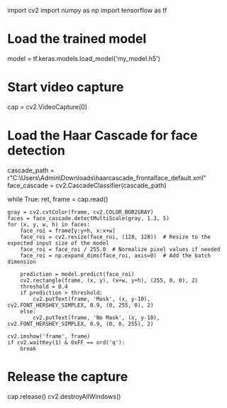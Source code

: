 import cv2
import numpy as np
import tensorflow as tf

# Load the trained model
model = tf.keras.models.load_model('my_model.h5')

# Start video capture
cap = cv2.VideoCapture(0)

# Load the Haar Cascade for face detection
cascade_path = r"C:\Users\Admin\Downloads\haarcascade_frontalface_default.xml"
face_cascade = cv2.CascadeClassifier(cascade_path)

while True:
    ret, frame = cap.read()
    
    gray = cv2.cvtColor(frame, cv2.COLOR_BGR2GRAY)
    faces = face_cascade.detectMultiScale(gray, 1.3, 5)
    for (x, y, w, h) in faces:
        face_roi = frame[y:y+h, x:x+w]
        face_roi = cv2.resize(face_roi, (128, 128))  # Resize to the expected input size of the model
        face_roi = face_roi / 255.0  # Normalize pixel values if needed
        face_roi = np.expand_dims(face_roi, axis=0)  # Add the batch dimension

        prediction = model.predict(face_roi)
        cv2.rectangle(frame, (x, y), (x+w, y+h), (255, 0, 0), 2)
        threshold = 0.4  
        if prediction > threshold:
            cv2.putText(frame, 'Mask', (x, y-10), cv2.FONT_HERSHEY_SIMPLEX, 0.9, (0, 255, 0), 2)
        else:
            cv2.putText(frame, 'No Mask', (x, y-10), cv2.FONT_HERSHEY_SIMPLEX, 0.9, (0, 0, 255), 2)

    cv2.imshow('frame', frame)
    if cv2.waitKey(1) & 0xFF == ord('q'):
        break

# Release the capture
cap.release()
cv2.destroyAllWindows()